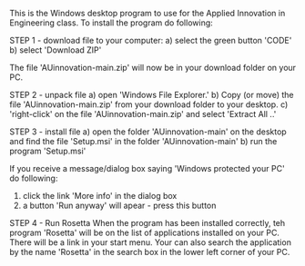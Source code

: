 This is the Windows desktop program to use for the Applied Innovation in Engineering class.
To install the program do following:

STEP 1 - download file to your computer:
a) select the green button 'CODE'
b) select 'Download ZIP'
  
The file 'AUinnovation-main.zip' will now be in your download folder on your PC.

STEP 2 - unpack file
a) open 'Windows File Explorer.'
b) Copy (or move) the file 'AUinnovation-main.zip' from your download folder to your desktop.
c) 'right-click' on the file 'AUinnovation-main.zip' and select 'Extract All ..'

STEP 3 - install file
a) open the folder 'AUinnovation-main' on the desktop and find the file 'Setup.msi' in the folder 'AUinnovation-main'
b) run the program 'Setup.msi'

If you receive a message/dialog box saying 'Windows protected your PC' do following:
  1) click the link 'More info' in the dialog box
  2) a button 'Run anyway' will apear - press this button

STEP 4 - Run Rosetta
When the program has been installed correctly, teh program 'Rosetta' will be on the
list of applications installed on your PC.
There will be a link in your start menu.
Your can also search the application by the name 'Rosetta' in the search box in the lower left corner of your PC.

